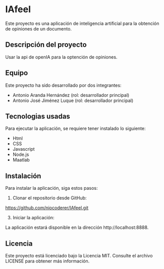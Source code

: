 # IAfeel
Este proyecto es una aplicación de inteligencia artificial para la obtención de opiniones de un documento.

## Descripción del proyecto

Usar la api de openIA para la optención de opiniones.

## Equipo

Este proyecto ha sido desarrollado por dos integrantes:

- Antonio Aranda Hernández (rol: desarrollador principal)
- Antonio José Jiménez Luque (rol: desarrollador principal)

## Tecnologias usadas

Para ejecutar la aplicación, se requiere tener instalado lo siguiente:
- Html
- CSS 
- Javascript 
- Node.js 
- Maatlab 

## Instalación

Para instalar la aplicación, siga estos pasos:

1. Clonar el repositorio desde GitHub:

https://github.com/niocoderer/IAfeel.git


3. Iniciar la aplicación:

La aplicación estará disponible en la dirección http://localhost:8888.


## Licencia
Este proyecto está licenciado bajo la Licencia MIT. Consulte el archivo LICENSE para obtener más información.